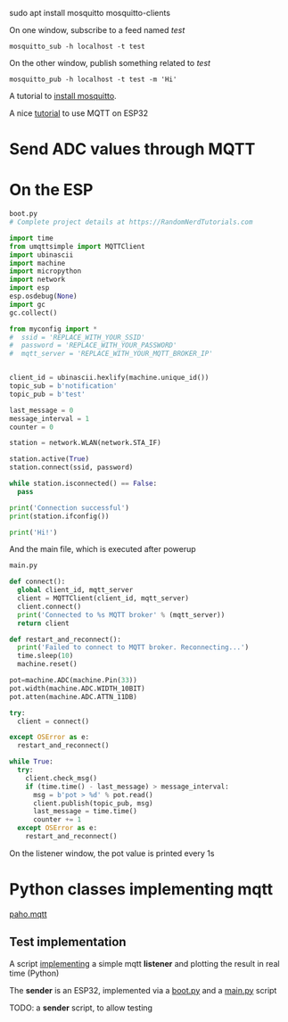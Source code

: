 sudo apt install mosquitto mosquitto-clients

On one window, subscribe to a feed named *test*
```
mosquitto_sub -h localhost -t test
```
On the other window, publish something related to *test*
```
mosquitto_pub -h localhost -t test -m 'Hi'
```

A tutorial to [install mosquitto](https://www.digitalocean.com/community/tutorials/how-to-install-and-secure-the-mosquitto-mqtt-messaging-broker-on-ubuntu-18-04).

A nice [tutorial](https://randomnerdtutorials.com/micropython-mqtt-esp32-esp8266/) to use MQTT on ESP32


# Send ADC values through MQTT

# On the ESP

```python
boot.py
# Complete project details at https://RandomNerdTutorials.com

import time
from umqttsimple import MQTTClient
import ubinascii
import machine
import micropython
import network
import esp
esp.osdebug(None)
import gc
gc.collect()

from myconfig import *
#  ssid = 'REPLACE_WITH_YOUR_SSID'
#  password = 'REPLACE_WITH_YOUR_PASSWORD'
#  mqtt_server = 'REPLACE_WITH_YOUR_MQTT_BROKER_IP'


client_id = ubinascii.hexlify(machine.unique_id())
topic_sub = b'notification'
topic_pub = b'test'

last_message = 0
message_interval = 1
counter = 0

station = network.WLAN(network.STA_IF)

station.active(True)
station.connect(ssid, password)

while station.isconnected() == False:
  pass

print('Connection successful')
print(station.ifconfig())

print('Hi!')
```
And the main file, which is executed after powerup
```python
main.py

def connect():
  global client_id, mqtt_server
  client = MQTTClient(client_id, mqtt_server)
  client.connect()
  print('Connected to %s MQTT broker' % (mqtt_server))
  return client

def restart_and_reconnect():
  print('Failed to connect to MQTT broker. Reconnecting...')
  time.sleep(10)
  machine.reset()

pot=machine.ADC(machine.Pin(33))
pot.width(machine.ADC.WIDTH_10BIT)
pot.atten(machine.ADC.ATTN_11DB)

try:
  client = connect()

except OSError as e:
  restart_and_reconnect()

while True:
  try:
    client.check_msg()
    if (time.time() - last_message) > message_interval:
      msg = b'pot > %d' % pot.read()
      client.publish(topic_pub, msg)
      last_message = time.time()
      counter += 1
  except OSError as e:
    restart_and_reconnect()
```

On the listener window, the pot value is printed every 1s


# Python classes implementing mqtt

[paho.mqtt](http://www.steves-internet-guide.com/into-mqtt-python-client/)

## Test implementation
A script [implementing](https://github.com/PerePala/VentiladorUPCManresa/blob/master/ESP32experiments/mqtt_listener_and_plot.py) a simple mqtt **listener** and plotting the result in real time (Python)

The **sender** is an ESP32, implemented via a [boot.py](https://github.com/PerePala/VentiladorUPCManresa/blob/master/ESP32experiments/boot.py) and a [main.py](https://github.com/PerePala/VentiladorUPCManresa/blob/master/ESP32experiments/main.py) script

TODO: a **sender** script, to allow testing
